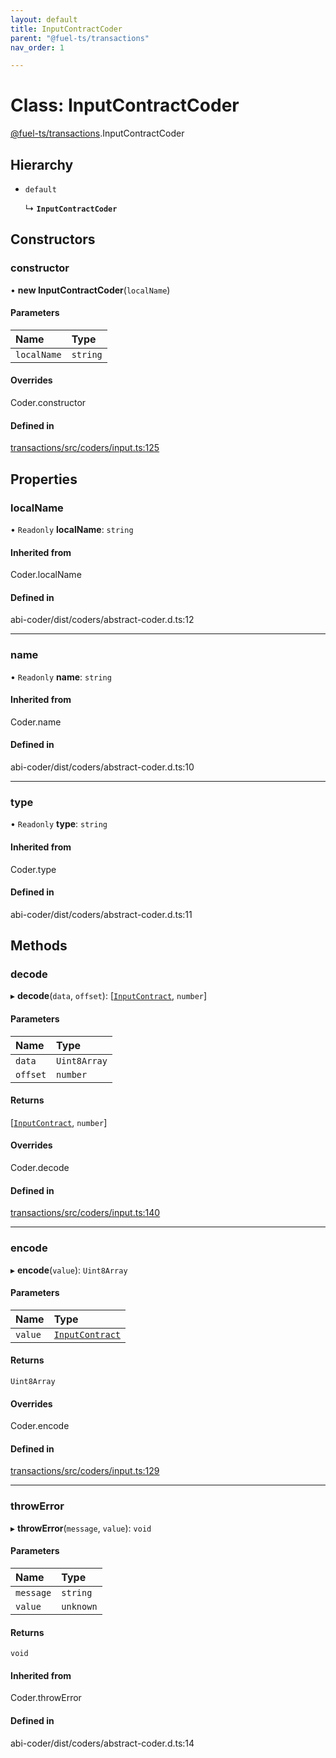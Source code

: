 ```yaml
---
layout: default
title: InputContractCoder
parent: "@fuel-ts/transactions"
nav_order: 1

---
```


# Class: InputContractCoder

[@fuel-ts/transactions](../index.md).InputContractCoder

## Hierarchy

- `default`

  ↳ **`InputContractCoder`**

## Constructors

### constructor

• **new InputContractCoder**(`localName`)

#### Parameters

| Name | Type |
| :------ | :------ |
| `localName` | `string` |

#### Overrides

Coder.constructor

#### Defined in

[transactions/src/coders/input.ts:125](https://github.com/luizstacio/fuels-ts/blob/0092f5b/packages/transactions/src/coders/input.ts#L125)

## Properties

### localName

• `Readonly` **localName**: `string`

#### Inherited from

Coder.localName

#### Defined in

abi-coder/dist/coders/abstract-coder.d.ts:12

___

### name

• `Readonly` **name**: `string`

#### Inherited from

Coder.name

#### Defined in

abi-coder/dist/coders/abstract-coder.d.ts:10

___

### type

• `Readonly` **type**: `string`

#### Inherited from

Coder.type

#### Defined in

abi-coder/dist/coders/abstract-coder.d.ts:11

## Methods

### decode

▸ **decode**(`data`, `offset`): [[`InputContract`](../index.md#inputcontract), `number`]

#### Parameters

| Name | Type |
| :------ | :------ |
| `data` | `Uint8Array` |
| `offset` | `number` |

#### Returns

[[`InputContract`](../index.md#inputcontract), `number`]

#### Overrides

Coder.decode

#### Defined in

[transactions/src/coders/input.ts:140](https://github.com/luizstacio/fuels-ts/blob/0092f5b/packages/transactions/src/coders/input.ts#L140)

___

### encode

▸ **encode**(`value`): `Uint8Array`

#### Parameters

| Name | Type |
| :------ | :------ |
| `value` | [`InputContract`](../index.md#inputcontract) |

#### Returns

`Uint8Array`

#### Overrides

Coder.encode

#### Defined in

[transactions/src/coders/input.ts:129](https://github.com/luizstacio/fuels-ts/blob/0092f5b/packages/transactions/src/coders/input.ts#L129)

___

### throwError

▸ **throwError**(`message`, `value`): `void`

#### Parameters

| Name | Type |
| :------ | :------ |
| `message` | `string` |
| `value` | `unknown` |

#### Returns

`void`

#### Inherited from

Coder.throwError

#### Defined in

abi-coder/dist/coders/abstract-coder.d.ts:14
